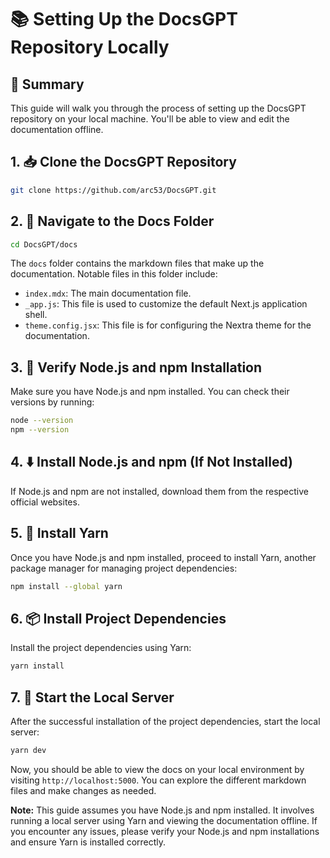 # 📚 Setting Up the DocsGPT Repository Locally

## 📝 Summary

This guide will walk you through the process of setting up the DocsGPT repository on your local machine. You'll be able to view and edit the documentation offline.

## 1. 📥 Clone the DocsGPT Repository

```bash
git clone https://github.com/arc53/DocsGPT.git
```

## 2. 📂 Navigate to the Docs Folder

```bash
cd DocsGPT/docs
```

The `docs` folder contains the markdown files that make up the documentation. Notable files in this folder include:

- `index.mdx`: The main documentation file.
- `_app.js`: This file is used to customize the default Next.js application shell.
- `theme.config.jsx`: This file is for configuring the Nextra theme for the documentation.

## 3. 🧐 Verify Node.js and npm Installation

Make sure you have Node.js and npm installed. You can check their versions by running:

```bash
node --version
npm --version
```

## 4. ⬇️ Install Node.js and npm (If Not Installed)

If Node.js and npm are not installed, download them from the respective official websites.

## 5. 🚀 Install Yarn

Once you have Node.js and npm installed, proceed to install Yarn, another package manager for managing project dependencies:

```bash
npm install --global yarn
```

## 6. 📦 Install Project Dependencies

Install the project dependencies using Yarn:

```bash
yarn install
```

## 7. 🚀 Start the Local Server

After the successful installation of the project dependencies, start the local server:

```bash
yarn dev
```

Now, you should be able to view the docs on your local environment by visiting `http://localhost:5000`. You can explore the different markdown files and make changes as needed.

**Note:** This guide assumes you have Node.js and npm installed. It involves running a local server using Yarn and viewing the documentation offline. If you encounter any issues, please verify your Node.js and npm installations and ensure Yarn is installed correctly.
